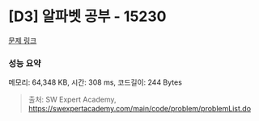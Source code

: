 # [D3] 알파벳 공부 - 15230 

[문제 링크](https://swexpertacademy.com/main/code/problem/problemDetail.do?contestProbId=AYLnMQT6vPADFATf) 

### 성능 요약

메모리: 64,348 KB, 시간: 308 ms, 코드길이: 244 Bytes



> 출처: SW Expert Academy, https://swexpertacademy.com/main/code/problem/problemList.do